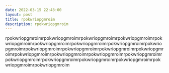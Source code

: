 ```yaml
---
date: 2022-03-15 22:43:00
layout: post
title: rpokwriopgmroim
description: rpokwriopgmroim
---
```

rpokwriopgmroimrpokwriopgmroimrpokwriopgmroimrpokwriopgmroimrpokwriopgmroimrpokwriopgmroimrpokwriopgmroimrpokwriopgmroimrpokwriopgmroimrpokwriopgmroimrpokwriopgmroimrpokwriopgmroimrpokwriopgmroimrpokwriopgmroimrpokwriopgmroimrpokwriopgmroimrpokwriopgmroimrpokwriopgmroimrpokwriopgmroimrpokwriopgmroimrpokwriopgmroimrpokwriopgmroimrpokwriopgmroim